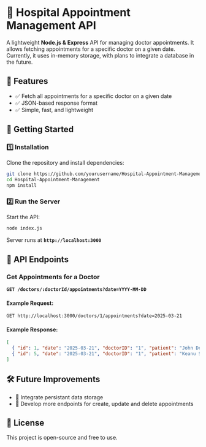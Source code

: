 # 🏥 Hospital Appointment Management API

A lightweight **Node.js & Express** API for managing doctor appointments. It allows fetching appointments for a specific doctor on a given date. Currently, it uses in-memory storage, with plans to integrate a database in the future.

## 🚀 Features
- ✅ Fetch all appointments for a specific doctor on a given date
- ✅ JSON-based response format
- ✅ Simple, fast, and lightweight

## 📌 Getting Started

### 1️⃣ Installation
Clone the repository and install dependencies:
```sh
git clone https://github.com/yourusername/Hospital-Appointment-Management.git
cd Hospital-Appointment-Management
npm install
```

### 2️⃣ Run the Server
Start the API:
```sh
node index.js
```
Server runs at **`http://localhost:3000`**

## 📡 API Endpoints

### Get Appointments for a Doctor
**`GET /doctors/:doctorId/appointments?date=YYYY-MM-DD`**

#### Example Request:
```http
GET http://localhost:3000/doctors/1/appointments?date=2025-03-21
```

#### Example Response:
```json
[
  { "id": 1, "date": "2025-03-21", "doctorID": "1", "patient": "John Doe" },
  { "id": 5, "date": "2025-03-21", "doctorID": "1", "patient": "Keanu Snow" }
]
```

## 🛠 Future Improvements
- 🔹 Integrate persistant data storage
- 🔹 Develop more endpoints for create, update and delete appointments

## 📜 License
This project is open-source and free to use.
